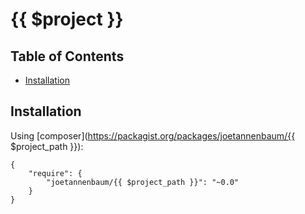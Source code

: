 # {{ $project }}

## Table of Contents

+ [Installation](#installation)

## Installation

Using [composer](https://packagist.org/packages/joetannenbaum/{{ $project_path }}):

```
{
    "require": {
        "joetannenbaum/{{ $project_path }}": "~0.0"
    }
}
```